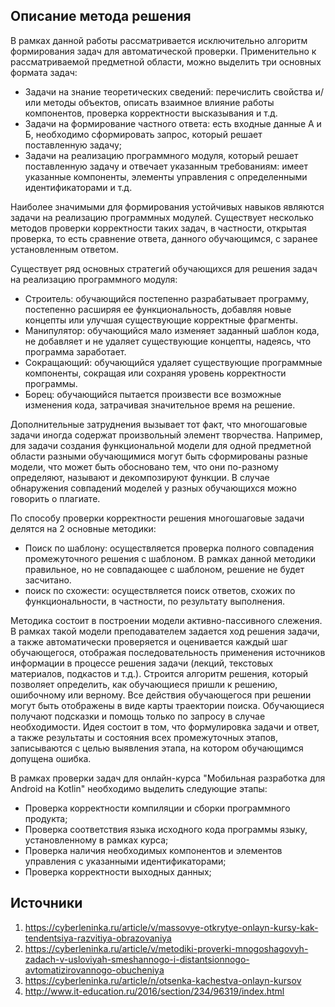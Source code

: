 ## Описание метода решения

В рамках данной работы рассматривается исключительно алгоритм формирования задач для автоматической проверки.
Применительно к рассматриваемой предметной области, можно выделить три основных формата задач:
* Задачи на знание теоретических сведений: перечислить свойства и/или методы объектов, описать взаимное влияние работы компонентов, проверка корректности высказывания и т.д.
* Задачи на формирование частного ответа: есть входные данные А и Б, необходимо сформировать запрос, который решает поставленную задачу;
* Задачи на реализацию программного модуля, который решает поставленную задачу и отвечает указанным требованиям: имеет указанные компоненты, элементы управления с определенными идентификаторами и т.д.

Наиболее значимыми для формирования устойчивых навыков являются задачи на реализацию программных модулей. Существует несколько методов проверки корректности таких задач, в частности, открытая проверка, то есть сравнение ответа, данного обучающимся, с заранее установленным ответом. 

Существует ряд основных стратегий обучающихся для решения задач на реализацию программного модуля:
* Строитель: обучающийся постепенно разрабатывает программу, постепенно расширяя ее функциональность, добавляя новые концепты или улучшая существующие корректные фрагменты.
* Манипулятор: обучающийся мало изменяет заданный шаблон кода, не добавляет и не удаляет существующие концепты, надеясь, что программа заработает.
* Сокращающий: обучающийся удаляет существующие программные компоненты, сокращая или сохраняя уровень корректности программы.
* Борец: обучающийся пытается произвести все возможные изменения кода, затрачивая значительное время на решение.

Дополнительные затруднения вызывает тот факт, что многошаговые задачи иногда содержат произвольный элемент творчества. Например, для задачи создания функциональной модели для одной предметной области разными обучающимися могут быть сформированы разные модели, что может быть обосновано тем, что они по-разному определяют, называют и декомпозируют функции. В случае обнаружения совпадений моделей у разных обучающихся можно говорить о плагиате.

По способу проверки корректности решения многошаговые задачи делятся на 2 основные методики:
* Поиск по шаблону: осуществляется проверка полного совпадения промежуточного решения с шаблоном. В рамках данной методики правильное, но не совпадающее с шаблоном, решение не будет засчитано.
* поиск по схожести: осуществляется поиск ответов, схожих по функциональности, в частности, по результату выполнения.

Методика состоит в построении модели активно-пассивного слежения. В рамках такой модели преподавателем задается ход решения задачи, а также автоматически проверяется и оценивается каждый шаг обучающегося, отображая последовательность применения источников информации в процессе решения задачи (лекций, текстовых материалов, подкастов и т.д.). Строится алгоритм решения, который позволяет определить, как обучающиеся пришли к решению, ошибочному или верному. Все действия обучающегося при решении могут быть отображены в виде карты траектории поиска. Обучающиеся получают подсказки и помощь только по запросу в случае необходимости.
Идея состоит в том, что формулировка задачи и ответ, а также результаты и состояния всех промежуточных этапов, записываются с целью выявления этапа, на котором обучающимся допущена ошибка.

В рамках проверки задач для онлайн-курса "Мобильная разработка для Android на Kotlin" необходимо выделить следующие этапы:
* Проверка корректности компиляции и сборки программного продукта;
* Проверка соответствия языка исходного кода программы языку, установленному в рамках курса;
* Проверка наличия необходимых компонентов и элементов управления с указанными идентификаторами;
* Проверка корректности выходных данных;


## Источники

1. https://cyberleninka.ru/article/v/massovye-otkrytye-onlayn-kursy-kak-tendentsiya-razvitiya-obrazovaniya
2. https://cyberleninka.ru/article/v/metodiki-proverki-mnogoshagovyh-zadach-v-usloviyah-smeshannogo-i-distantsionnogo-avtomatizirovannogo-obucheniya
3. https://cyberleninka.ru/article/n/otsenka-kachestva-onlayn-kursov
4. http://www.it-education.ru/2016/section/234/96319/index.html

